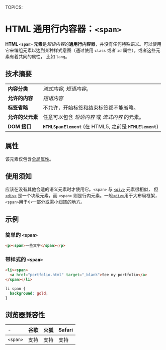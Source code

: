 TOPICS: <span>

# HTML 通用行内容器：`<span>`

**HTML `<span>` 元素**是*短语内容*的**通用行内容器**，并没有任何特殊语义。可以使用它来编组元素以达到某种样式意图（通过使用 `class` 或者 `id` 属性），或者这些元素有着共同的属性，
比如 `lang`。

## 技术摘要

|  |  |
| :-- | :-- |
| **内容分类** | *流式内容*, *短语内容*。 |
| **允许的内容** | *短语内容* |
| **标签省略** | 不允许，开始标签和结束标签都不能省略。 |
| **允许的父元素** | 任意可以包含 *短语内容* 或 *流式内容* 的元素。 |
| **DOM 接口** | **`HTMLSpanElement`** (在 HTML5, 之前是 **`HTMLElement`**) |

## 属性

该元素仅包含[全局属性](/zh-hans/webfrontend/HTML_Global_Attributes)。

## 使用须知

应该在没有其他合适的语义元素时才使用它。`<span>` 与 *[`<div>`](/zh-hans/webfrontend/<div>)* 元素很相似，
但 [`<div>`](/zh-hans/webfrontend/<div>) 是一个块级元素，而 `<span>` 则是行内元素。一般[`<div>`](/zh-hans/webfrontend/<div>)用于大布局框架，`<span>`用于小一部分或需小润饰的地方。

## 示例

### 简单的 `<span>`

```html
<p><span>一些文字</span></p>
```

### 带样式的 `<span>`

```html
<li><span>
  <a href="portfolio.html" target="_blank">See my portfolio</a>
</span></li>
```

```css
li span {
  background: gold;
}
```

## 浏览器兼容性

| - | 谷歌 | 火狐 | Safari |
| :--- | :--- | :--- | :--- |
| `<span>` | 支持 | 支持 | 支持 |

